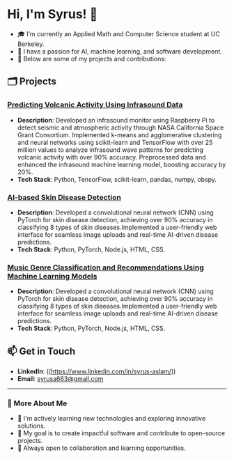 # Hi, I'm Syrus! 👋

- 🎓 I’m currently an Applied Math and Computer Science student at UC Berkeley.
- 🌟 I have a passion for AI, machine learning, and software development.
- 🚀 Below are some of my projects and contributions:

## 🗂️ Projects

### [Predicting Volcanic Activity Using Infrasound Data](https://github.com/arnavsurve/ARC-NASA-CSGC-infrasound)
- **Description**: Developed an infrasound monitor using Raspberry Pi to detect seismic and atmospheric activity through NASA California Space Grant Consortium. Implemented k-means and agglomerative clustering and neural networks using scikit-learn and TensorFlow with over 25 million values to analyze infrasound wave patterns for predicting volcanic activity with over 90% accuracy. Preprocessed data and enhanced the infrasound machine learning model, boosting accuracy by 20%.
- **Tech Stack**: Python, TensorFlow, scikit-learn, pandas, numpy, obspy.

### [AI-based Skin Disease Detection](https://github.com/syrusaslam/AI-Skin-Disease-Detection)
- **Description**: Developed a convolutional neural network (CNN) using PyTorch for skin disease detection, achieving over 90% accuracy in classifying 8 types of skin diseases.Implemented a user-friendly web interface for seamless image uploads and real-time AI-driven disease predictions.
- **Tech Stack**: Python, PyTorch, Node.js, HTML, CSS.

### [Music Genre Classification and Recommendations Using Machine Learning Models](https://github.com/arnavsurve/sampling)
- **Description**: Developed a convolutional neural network (CNN) using PyTorch for skin disease detection, achieving over 90% accuracy in classifying 8 types of skin diseases.Implemented a user-friendly web interface for seamless image uploads and real-time AI-driven disease predictions.
- **Tech Stack**: Python, PyTorch, Node.js, HTML, CSS.

## 📫 Get in Touch

- **LinkedIn**: ((https://www.linkedin.com/in/syrus-aslam/))
- **Email**: syrusa663@gmail.com

---

### 📝 More About Me

- 🔧 I'm actively learning new technologies and exploring innovative solutions.
- 🎯 My goal is to create impactful software and contribute to open-source projects.
- 🌱 Always open to collaboration and learning opportunities.
